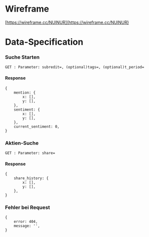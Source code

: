 # Wireframe

[https://wireframe.cc/NUlNUR](https://wireframe.cc/NUlNUR)

# Data-Specification

### Suche Starten

`GET : Parameter: subredit=, (optional)tags=, (optional)t_period=`
<br>
#### Response
```
{
    mention: {
        x: [],
        y: [],
    },
    sentiment: {
        x: [],
        y: [],
    },
    current_sentiment: 0,
}
```


### Aktien-Suche

`GET : Parameter: share=`
<br>
#### Response
```
{
    share_history: {
        x: [],
        y: [],
    },
}
```



### Fehler bei Request

```
{
    error: 404,
    message: '',
}
```
